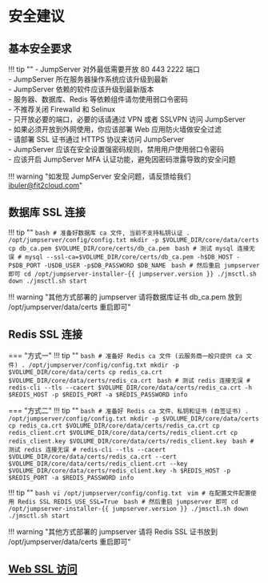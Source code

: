 # 安全建议

## 基本安全要求

!!! tip ""
    - JumpServer 对外最低需要开放 80 443 2222 端口  
    - JumpServer 所在服务器操作系统应该升级到最新  
    - JumpServer 依赖的软件应该升级到最新版本  
    - 服务器、数据库、Redis 等依赖组件请勿使用弱口令密码  
    - 不推荐关闭 Firewalld 和 Selinux  
    - 只开放必要的端口，必要的话请通过 VPN 或者 SSLVPN 访问 JumpServer  
    - 如果必须开放到外网使用，你应该部署 Web 应用防火墙做安全过滤  
    - 请部署 SSL 证书通过 HTTPS 协议来访问 JumpServer  
    - JumpServer 应该在安全设置强密码规则，禁用用户使用弱口令密码  
    - 应该开启 JumpServer MFA 认证功能，避免因密码泄露导致的安全问题

!!! warning "如发现 JumpServer 安全问题，请反馈给我们 ibuler@fit2cloud.com"

## 数据库 SSL 连接

!!! tip ""
    ```bash
    # 准备好数据库 ca 文件, 当前不支持私钥认证
    . /opt/jumpserver/config/config.txt
    mkdir -p $VOLUME_DIR/core/data/certs
    cp db_ca.pem $VOLUME_DIR/core/certs/db_ca.pem
    ```
    ```bash
    # 测试 mysql 连接无误
    # mysql --ssl-ca=$VOLUME_DIR/core/certs/db_ca.pem -h$DB_HOST -P$DB_PORT -U$DB_USER -p$DB_PASSWORD $DB_NAME
    ```
    ```bash
    # 然后重启 jumpserver 即可
    cd /opt/jumpserver-installer-{{ jumpserver.version }}
    ./jmsctl.sh down
    ./jmsctl.sh start
    ```

!!! warning "其他方式部署的 jumpserver 请将数据库证书 db_ca.pem 放到 /opt/jumpserver/data/certs 重启即可"

## Redis SSL 连接

=== "方式一"
    !!! tip ""
        ```bash
        # 准备好 Redis ca 文件 (云服务商一般只提供 ca 文件)
        . /opt/jumpserver/config/config.txt
        mkdir -p $VOLUME_DIR/core/data/certs
        cp redis_ca.crt $VOLUME_DIR/core/data/certs/redis_ca.crt
        ```
        ```bash
        # 测试 redis 连接无误
        # redis-cli --tls --cacert $VOLUME_DIR/core/data/certs/redis_ca.crt -h $REDIS_HOST -p $REDIS_PORT -a $REDIS_PASSWORD info
        ```

=== "方式二"
    !!! tip ""
        ```bash
        # 准备好 Redis ca 文件、私钥和证书 (自签证书)
        . /opt/jumpserver/config/config.txt
        mkdir -p $VOLUME_DIR/core/data/certs
        cp redis_ca.crt $VOLUME_DIR/core/data/certs/redis_ca.crt
        cp redis_client.crt $VOLUME_DIR/core/data/certs/redis_client.crt
        cp redis_client.key $VOLUME_DIR/core/data/certs/redis_client.key
        ```
        ```bash
        # 测试 redis 连接无误
        # redis-cli --tls --cacert $VOLUME_DIR/core/data/certs/redis_ca.crt --cert $VOLUME_DIR/core/data/certs/redis_client.crt --key $VOLUME_DIR/core/data/certs/redis_client.key -h $REDIS_HOST -p $REDIS_PORT -a $REDIS_PASSWORD info
        ```

!!! tip ""
    ```bash
    vi /opt/jumpserver/config/config.txt
    ```
    ```vim
    # 在配置文件配置使用 Redis SSL
    REDIS_USE_SSL=True
    ```
    ```bash
    # 然后重启 jumpserver 即可
    cd /opt/jumpserver-installer-{{ jumpserver.version }}
    ./jmsctl.sh down
    ./jmsctl.sh start
    ```

!!! warning "其他方式部署的 jumpserver 请将 Redis SSL 证书放到 /opt/jumpserver/data/certs 重启即可"

## [Web SSL 访问](../../admin-guide/proxy/)
